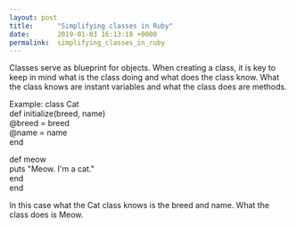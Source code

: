 ```yaml
---
layout: post
title:      "Simplifying classes in Ruby"
date:       2019-01-03 16:13:18 +0000
permalink:  simplifying_classes_in_ruby
---
```




Classes serve as blueprint for objects. When creating a class, it is key to keep in mind what is the class doing and what does the class know. What the class knows are instant variables and what the class does are methods. 

Example: 
class Cat  
  def initialize(breed, name)  
    @breed = breed  
    @name = name  
  end  
  
  def meow  
    puts "Meow. I'm a cat."  
  end  
end  


In this case what the Cat class knows is the breed and name. What the class does is Meow.
  
